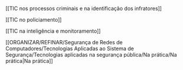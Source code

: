 [[TIC nos processos criminais e na identificação dos infratores]]

[[TIC no policiamento]]

[[TIC na inteligência e monitoramento]]

[[ORGANIZAR/REFINAR/Segurança de Redes de Computadores/Tecnologias Aplicadas ao Sistema de Segurança/Tecnologias aplicadas na segurança pública/Na prática/Na prática|Na prática]]